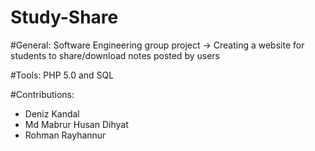 # Study-Share
#General:
Software Engineering group project -> Creating a website for students to share/download notes posted by users

#Tools:
PHP 5.0 and SQL

#Contributions:
- Deniz Kandal
- Md Mabrur Husan Dihyat
- Rohman Rayhannur

